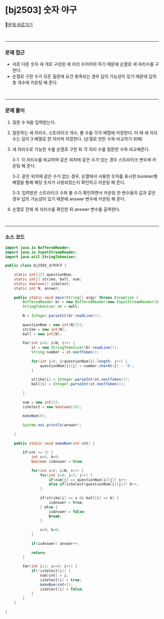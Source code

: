 # [bj2503] 숫자 야구

📖[문제 바로가기](https://www.acmicpc.net/problem/2503)

<br />

---

### 문제 접근

- 서로 다른 숫자 세 개로 구성된 세 자리 수이어야 하기 때문에 순열로 세 자리수를 구한다.
- 순열로 구한 수가 모든 질문에 요건 충족되는 경우 답의 가능성이 있기 때문에 답의 총 개수에 카운팅 해 준다.

<br />

---

### 문제 풀이

1. 질문 수 N을 입력받는다.

2. 질문하는 세 자리수, 스트라이크 개수, 볼 수를 각각 배열에 저장한다. 이 때 세 자리수는 길이 3 배열로 한 자리씩 저장한다. (순열로 만든 수와 비교하기 위해)

3. 세 자리수로 가능한 수를 순열로 구한 뒤 각 자리 수를 질문한 수와 비교해준다.

   3-1.	각 자리수를 비교하며 같은 위치에 같은 수가 있는 경우 스트라이크 변수에 카운팅 해 준다.

   3-2.	같은 위치에 같은 수가 없는 경우, 순열에서 사용한 숫자를 표시한 boolean형 배열을 통해 해당 숫자가 사용되었는지 확인하고 카운팅 해 준다.

   3-3.	입력받은 스트라이크 수와 볼 수가 확인하면서 카운팅 한 변수들의 값과 같은 경우 답의 가능성이 있기 때문에 answer 변수에 카운팅 해 준다.

4. 순열로 전체 세 자리수를 확인한 뒤 answer 변수를 출력한다.

<br />

----

### 소스 코드

```java
import java.io.BufferedReader;
import java.io.InputStreamReader;
import java.util.StringTokenizer;

public class bj2503_숫자야구 {
	
	static int[][] questionNum;
	static int[] strike, ball, num;
	static boolean[] isSelect;
	static int N, answer;
	
	public static void main(String[] args) throws Exception {
		BufferedReader br = new BufferedReader(new InputStreamReader(System.in));
		StringTokenizer st = null;
		
		N = Integer.parseInt(br.readLine());
		
		questionNum = new int[N][3];
		strike = new int[N];
		ball = new int[N];
		
		for(int i=0; i<N; i++) {
			st = new StringTokenizer(br.readLine());
			String number = st.nextToken();
			
			for(int j=0; j<questionNum[i].length; j++) {
				questionNum[i][j] = number.charAt(j) - '0';
			}
			
			strike[i] = Integer.parseInt(st.nextToken());
			ball[i] = Integer.parseInt(st.nextToken());
			
		}
		
		num = new int[3];
		isSelect = new boolean[10];
		
		makeNum(0);
		
		System.out.println(answer);
		
	}
	
	public static void makeNum(int cnt) {
		
		if(cnt == 3) {
			int s=0, b=0;
			boolean isAnswer = true;
			
			for(int i=0; i<N; i++) {
				for(int j=0; j<3; j++) {
					if(num[j] == questionNum[i][j]) s++;
					else if(isSelect[questionNum[i][j]]) b++;
				}
				
				if(strike[i] == s && ball[i] == b) {
					isAnswer = true;
				} else {
					isAnswer = false;
					break;
				}
				
				s=0; b=0;
			}
			
			if(isAnswer) answer++;
			
			return;
		}
		
		for(int i=1; i<=9; i++) {
			if(!isSelect[i]) {
				num[cnt] = i;
				isSelect[i] = true;
				makeNum(cnt+1);
				isSelect[i] = false;
			}
		}
	}
  
}
```

